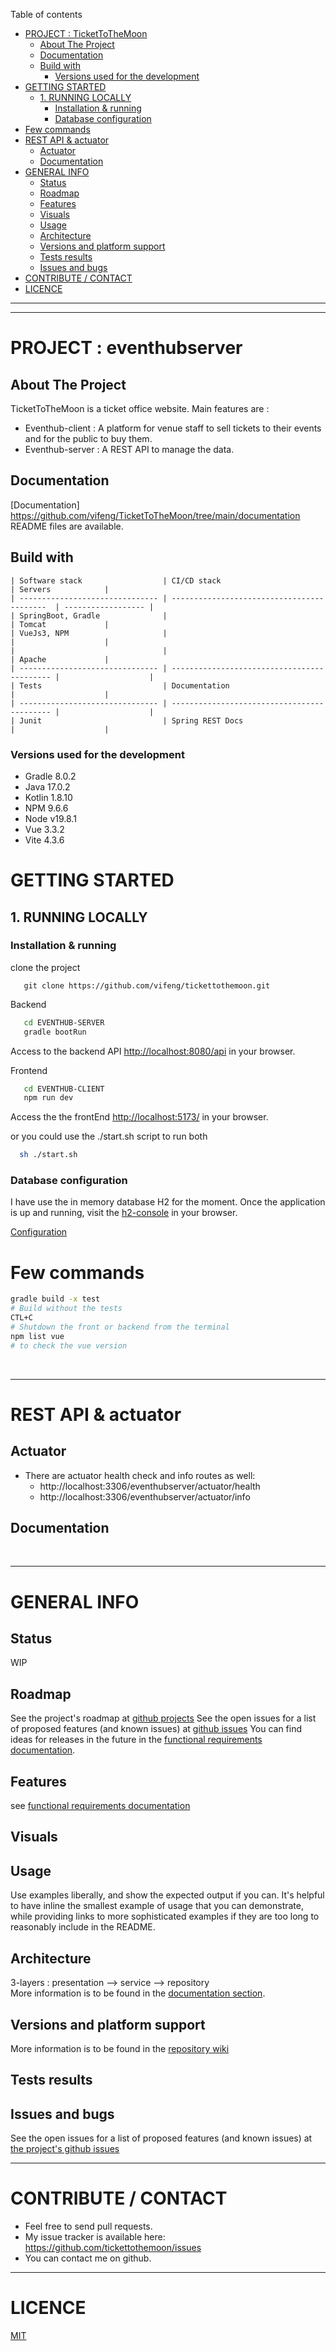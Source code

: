 Table of contents

- [PROJECT : TicketToTheMoon](#project--tickettothemoon)
  - [About The Project](#about-the-project)
  - [Documentation](#documentation)
  - [Build with](#build-with)
    - [Versions used for the development](#versions-used-for-the-development)
- [GETTING STARTED](#getting-started)
  - [1. RUNNING LOCALLY](#1-running-locally)
    - [Installation \& running](#installation--running)
    - [Database configuration](#database-configuration)
- [Few commands](#few-commands)
- [REST API \& actuator](#rest-api--actuator)
  - [Actuator](#actuator)
  - [Documentation](#documentation-1)
- [GENERAL INFO](#general-info)
  - [Status](#status)
  - [Roadmap](#roadmap)
  - [Features](#features)
  - [Visuals](#visuals)
  - [Usage](#usage)
  - [Architecture](#architecture)
  - [Versions and platform support](#versions-and-platform-support)
  - [Tests results](#tests-results)
  - [Issues and bugs](#issues-and-bugs)
- [CONTRIBUTE / CONTACT](#contribute--contact)
- [LICENCE](#licence)

---

---

# PROJECT : eventhubserver

## About The Project

TicketToTheMoon is a ticket office website. Main features are :

- Eventhub-client : A platform for venue staff to sell tickets to their events and for the public to buy them.
- Eventhub-server : A REST API to manage the data. 

## Documentation

[Documentation] https://github.com/vifeng/TicketToTheMoon/tree/main/documentation  
README files are available.

## Build with

```
| Software stack                  | CI/CD stack                                 | Servers            |
| ------------------------------- | ------------------------------------------  | ------------------ |
| SpringBoot, Gradle              |                                             | Tomcat             |
| VueJs3, NPM                     |                                             |                    |
|                                 |                                             | Apache             |
| ------------------------------- | ------------------------------------------- |                    |
| Tests                           | Documentation                               |                    |
| ------------------------------- | ------------------------------------------- |                    |
| Junit                           | Spring REST Docs                            |                    |
```

### Versions used for the development

- Gradle 8.0.2
- Java 17.0.2
- Kotlin 1.8.10
- NPM 9.6.6
- Node v19.8.1
- Vue 3.3.2
- Vite 4.3.6

# GETTING STARTED

## 1. RUNNING LOCALLY

### Installation & running

clone the project

```
   git clone https://github.com/vifeng/tickettothemoon.git
```

Backend

```sh
   cd EVENTHUB-SERVER
   gradle bootRun
```

Access to the backend API [http://localhost:8080/api](http://localhost:8080/api) in your browser.

Frontend

```sh
   cd EVENTHUB-CLIENT
   npm run dev
```

Access the the frontEnd [ http://localhost:5173/](http://localhost:5173/) in your browser.

or you could use the ./start.sh script to run both

```sh
  sh ./start.sh
```

### Database configuration

I have use the in memory database H2 for the moment. Once the application is up and running, visit the [h2-console](http://localhost:8080/h2-console) in your browser.

[Configuration](./eventHub-server/src/main/resources/application.properties)
</br>

# Few commands

```sh
gradle build -x test
# Build without the tests
CTL+C
# Shutdown the front or backend from the terminal
npm list vue
# to check the vue version
```

<br>

---

# REST API & actuator

<!-- TODO_LOW readme file-->

## Actuator

- There are actuator health check and info routes as well:
  - http://localhost:3306/eventhubserver/actuator/health
  - http://localhost:3306/eventhubserver/actuator/info

## Documentation

<br>

---

# GENERAL INFO

## Status

WIP

## Roadmap

See the project's roadmap at [github projects](https://github.com/users/vifeng/projects/2)
See the open issues for a list of proposed features (and known issues) at [github issues](https://github.com/vifeng/TicketToTheMoon/issues)
You can find ideas for releases in the future in the [functional requirements documentation](https://github.com/vifeng/TicketToTheMoon/blob/main/documentation/01_ExpressionBesoin-V5_OK.pdf).

## Features

see [functional requirements documentation](https://github.com/vifeng/TicketToTheMoon/blob/main/documentation/01_ExpressionBesoin-V5_OK.pdf)

## Visuals

<!-- TODO_LOW: readme file-->

## Usage

<!-- TODO_LOW: readme file-->

Use examples liberally, and show the expected output if you can. It's helpful to have inline the smallest example of usage that you can demonstrate, while providing links to more sophisticated examples if they are too long to reasonably include in the README.

## Architecture

3-layers : presentation --> service --> repository  
More information is to be found in the [documentation section](https://github.com/vifeng/TicketToTheMoon/blob/main/documentation/).

## Versions and platform support

More information is to be found in the [repository wiki](https://github.com/vifeng/TicketToTheMoon/wiki)

## Tests results

<!-- TODO_LOW: readme file-->

## Issues and bugs

See the open issues for a list of proposed features (and known issues) at [the project's github issues](https://github.com/vifeng/TicketToTheMoon/issues)
<br>

---

# CONTRIBUTE / CONTACT

- Feel free to send pull requests.
- My issue tracker is available here: https://github.com/tickettothemoon/issues
- You can contact me on github.
  <br>

---

# LICENCE

[MIT](./LICENSE.txt)
